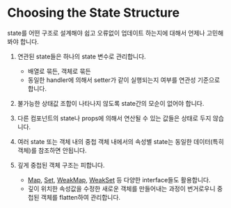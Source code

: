 # Choosing the State Structure

state를 어떤 구조로 설계해야 쉽고 오류없이 업데이트 하는지에 대해서 언제나 고민해봐야 합니다.

1. 연관된 state들은 하나의 state 변수로 관리합니다.

   - 배열로 묶든, 객체로 묶든
   - 동일한 handler에 의해서 setter가 같이 실행되는지 여부를 연관성 기준으로 합니다.

2. 불가능한 상태값 조합이 나타나지 않도록 state간의 모순이 없어야 합니다.

3. 다른 컴포넌트의 state나 props에 의해서 연산될 수 있는 값들은 상태로 두지 않습니다.

4. 여러 state 또는 객체 내의 중첩 객체 내에서의 속성별 state는 동일한 데이터(특히 객체)를 참조하면 안됩니다.

5. 깊게 중첩된 객체 구조는 피합니다.
   - [Map](../../javascript/data_structures/map.md), [Set](../../javascript/data_structures/set.md), [WeakMap](../../javascript/data_structures/weakmap.md), [WeakSet](../../javascript/data_structures/weakset.md) 등 다양한 interface들도 활용합니다.
   - 깊이 위치한 속성값을 수정한 새로운 객체를 만들어내는 과정이 번거로우니 중첩된 객체를 flatten하여 관리합니다.
